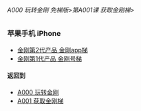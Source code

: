 ###### A000 玩转金刚 免梯版>第A001课 获取金刚梯>

### 苹果手机 iPhone

- [金刚第2代产品 金刚app梯 ](https://github.com/a2zitpro/web/blob/master/LadderFree/GetLadder/Apple/iPhone/LadderApp.md)
- [金刚第1代产品 金刚号梯  ](https://github.com/a2zitpro/web/blob/master/LadderFree/GetLadder/Apple/iPhone/LadderKKID.md)



#### 返回到
- [A000 玩转金刚](https://github.com/a2zitpro/web/blob/master/LadderFree/main.md)
- [A001 获取金刚梯](https://github.com/a2zitpro/web/blob/master/LadderFree/GetLadder/GetLadder.md)
